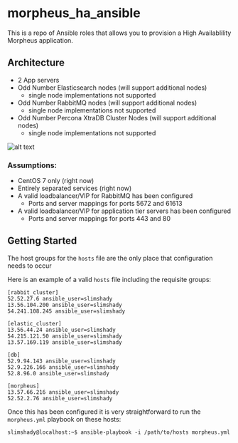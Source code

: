 # morpheus_ha_ansible

This is a repo of Ansible roles that allows you to provision a High Availablility Morpheus application.

## Architecture

* 2 App servers
* Odd Number Elasticsearch nodes (will support additional nodes)
  * single node implementations not supported
* Odd Number RabbitMQ nodes (will support additional nodes)
  * single node implementations not supported
* Odd Number Percona XtraDB Cluster Nodes (will support additional nodes)
  * single node implementations not supported

![alt text](https://github.com/tadamhicks/morpheus_ha_ansible/blob/master/HA.jpg "Morpheus HA Architecture Example")

### Assumptions:

* CentOS 7 only (right now)
* Entirely separated services (right now)
* A valid loadbalancer/VIP for RabbitMQ has been configured
  * Ports and server mappings for ports 5672 and 61613
* A valid loadbalancer/VIP for application tier servers has been configured
  * Ports and server mappings for ports 443 and 80

## Getting Started

The host groups for the `hosts` file are the only place that configuration needs to occur

Here is an example of a valid `hosts` file including the requisite groups:
```
[rabbit_cluster]
52.52.27.6 ansible_user=slimshady
13.56.104.200 ansible_user=slimshady
54.241.108.245 ansible_user=slimshady

[elastic_cluster]
13.56.44.24 ansible_user=slimshady
54.215.121.50 ansible_user=slimshady
13.57.169.119 ansible_user=slimshady

[db]	
52.9.94.143 ansible_user=slimshady
52.9.226.166 ansible_user=slimshady
52.8.96.0 ansible_user=slimshady

[morpheus]
13.57.66.216 ansible_user=slimshady
52.52.2.76 ansible_user=slimshady
```

Once this has been configured it is very straightforward to run the `morpheus.yml` playbook on these hosts:
```
slimshady@localhost:~$ ansible-playbook -i /path/to/hosts morpheus.yml
```